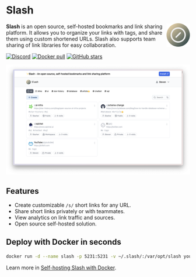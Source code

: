 # Slash

<img align="right" src="./resources/logo.png" height="64px" alt="logo">

**Slash** is an open source, self-hosted bookmarks and link sharing platform. It allows you to organize your links with tags, and share them using custom shortened URLs. Slash also supports team sharing of link libraries for easy collaboration.

<p>
  <a href="https://discord.gg/QZqUuUAhDV"><img alt="Discord" src="https://img.shields.io/badge/discord-chat-5865f2?logo=discord&logoColor=f5f5f5" /></a>
  <a href="https://hub.docker.com/r/yourselfhosted/slash"><img alt="Docker pull" src="https://img.shields.io/docker/pulls/yourselfhosted/slash.svg" /></a>
  <a href="https://github.com/boojack/slash/stargazers"><img alt="GitHub stars" src="https://img.shields.io/github/stars/boojack/slash?logo=github" /></a>
</p>

![demo](./resources/demo.png)

## Features

- Create customizable `/s/` short links for any URL.
- Share short links privately or with teammates.
- View analytics on link traffic and sources.
- Open source self-hosted solution.

## Deploy with Docker in seconds

```bash
docker run -d --name slash -p 5231:5231 -v ~/.slash/:/var/opt/slash yourselfhosted/slash:latest
```

Learn more in [Self-hosting Slash with Docker](https://github.com/boojack/slash/blob/main/docs/install.md).
